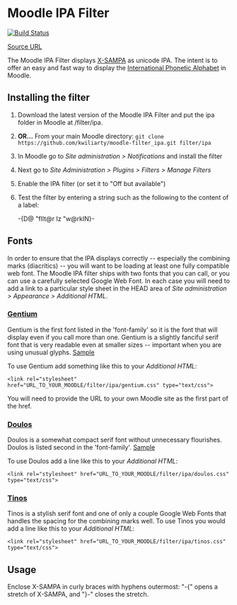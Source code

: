 # Moodle IPA Filter #

[![Build Status](https://travis-ci.org/kwiliarty/moodle-filter_ipa.svg?branch=MOODLE_29_MASTER)](https://travis-ci.org/kwiliarty/moodle-filter_ipa)

[Source URL](https://github.com/kwiliarty/moodle-filter_ipa.git)

The Moodle IPA Filter displays [X-SAMPA](http://en.wikipedia.org/wiki/X-sampa) as unicode IPA. The intent is to 
offer an easy and fast way to display the [International Phonetic Alphabet](http://www.langsci.ucl.ac.uk/ipa/) in Moodle.

## Installing the filter ##

1. Download the latest version of the Moodle IPA Filter and put the ipa folder in Moodle at /filter/ipa. 
2. **OR...** From your main Moodle directory: `git clone https://github.com/kwiliarty/moodle-filter_ipa.git filter/ipa`
3. In Moodle go to *Site administration > Notifications* and install the filter
4. Next go to *Site Administration > Plugins > Filters > Manage Filters*
5. Enable the IPA filter (or set it to "Off but available")
6. Test the filter by entering a string such as the following to the content of a label: 

    -{D@ "fIlt@r Iz "w@rkIN}-

## Fonts ##

In order to ensure that the IPA displays correctly -- especially the combining marks (diacritics) -- you will want to be 
loading at least one fully compatible web font. The Moodle IPA filter ships with two fonts that you can call, or you can 
use a carefully selected Google Web Font. In each case you will need to add a link to a particular style sheet in the HEAD 
area of *Site administration > Appearance > Additional HTML*.

### [Gentium](http://scripts.sil.org/cms/scripts/page.php?item_id=Gentium_download) ###

Gentium is the first font listed in the 'font-family' so it is the font that will display even if you call more than one. 
Gentium is a slightly fanciful serif font that is very readable even at smaller sizes -- important when you are using 
unusual glyphs. [Sample](http://scripts.sil.org/cms/scripts/page.php?item_id=Gentium_samples)

To use Gentium add something like this to your *Additional HTML*:

    <link rel="stylesheet" href="URL_TO_YOUR_MOODLE/filter/ipa/gentium.css" type="text/css">

You will need to provide the URL to your own Moodle site as the first part of the href.

### [Doulos](http://scripts.sil.org/cms/scripts/page.php?site_id=nrsi&item_id=DoulosSIL_download) ###

Doulos is a somewhat compact serif font without unnecessary flourishes. Doulos is listed second in the 'font-family'. 
[Sample](http://scripts.sil.org/cms/scripts/page.php?site_id=nrsi&id=DoulosSILfont)

To use Doulos add a line like this to your *Additional HTML*:

    <link rel="stylesheet" href="URL_TO_YOUR_MOODLE/filter/ipa/doulos.css" type="text/css">

### [Tinos](http://www.google.com/fonts/specimen/Tinos) ###

Tinos is a stylish serif font and one of only a couple Google Web Fonts that handles the spacing for the combining marks 
well. To use Tinos you would add a line like this to your *Additional HTML*:

    <link rel="stylesheet" href="URL_TO_YOUR_MOODLE/filter/ipa/tinos.css" type="text/css">

## Usage ##

Enclose X-SAMPA in curly braces with hyphens outermost: "-{" opens a stretch of X-SAMPA, and "}-" closes the stretch.
